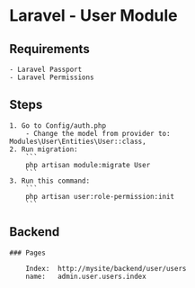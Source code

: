 # Laravel - User Module

## Requirements
    - Laravel Passport
    - Laravel Permissions

## Steps

    1. Go to Config/auth.php
        - Change the model from provider to: Modules\User\Entities\User::class,
    2. Run migration:
        ```
        php artisan module:migrate User
        ```
    3. Run this command: 
        ```
        php artisan user:role-permission:init
        ```

## Backend

    ### Pages
    
        Index:  http://mysite/backend/user/users
        name:   admin.user.users.index


